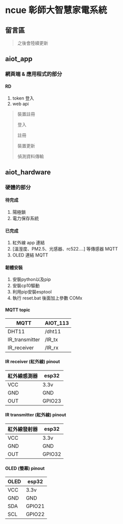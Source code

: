 # ncue 彰師大智慧家電系統

## 留言區

>
> 之後會陸續更新
>

## aiot_app

### 網頁端 & 應用程式的部分

#### RD

1. token 登入
2. web api
  
  > 裝置註冊
  >
  > 登入
  >
  > 註冊
  >
  > 裝置更新
  >
  > 偵測資料傳輸
  >

## aiot_hardware

### 硬體的部分
  
#### 待完成

  1. 陽極鎖
  1. 電力保存系統

#### 已完成

  1. 紅外線 app 連結
  1. [溫溼度、PM2.5、光感器、rc522....] 等傳感器 MQTT
  1. OLED 連結 MQTT

#### 韌體安裝

1. 安裝python以及pip
2. 安裝cp10驅動
3. 利用pip安裝esptool
4. 執行 reset.bat 後面加上參數 COMx

#### MQTT topic

| MQTT | AIOT_113 |
|-------------|-------|
| DHT11 | /dht11 |
| IR_transmitter | /IR_tx |
| IR_receiver | /IR_rx |

#### IR receiver (紅外線) pinout

| 紅外線感測器 | esp32 |
|-------------|-------|
| VCC | 3.3v |
| GND | GND |
| OUT | GPIO23 |

#### IR transmitter (紅外線) pinout

| 紅外線發射器 | esp32 |
|-------------|-------|
| VCC | 3.3v |
| GND | GND |
| OUT | GPIO32 |

#### OLED (螢幕) pinout

| OLED | esp32 |
|-|-|
| VCC | 3.3v |
| GND | GND |
| SDA | GPIO21 |
| SCL | GPIO22 |
